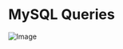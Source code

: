 # MySQL Queries

![Image](https://encrypted-tbn0.gstatic.com/images?q=tbn:ANd9GcTYt-AZqr1QCfIrx9MbWxLRgrQz7VvQNX-84g&s)
